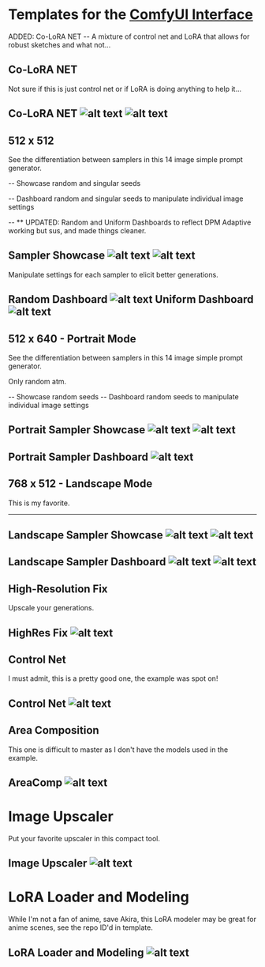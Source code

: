 # Templates for the [ComfyUI Interface](https://github.com/comfyanonymous/ComfyUI)

ADDED: Co-LoRA NET -- A mixture of control net and LoRA that allows for robust sketches and what not...

## Co-LoRA NET

Not sure if this is just control net or if LoRA is doing anything to help it...

Co-LoRA NET
![alt text](https://github.com/atlasunified/Templates-ComfyUI-/blob/main/co-loranet/images/co-loranet.PNG)
![alt text](https://github.com/atlasunified/Templates-ComfyUI-/blob/main/co-loranet/images/co-loranet-invert.PNG)
-----

## 512 x 512

See the differentiation between samplers in this 14 image simple prompt generator.

-- Showcase random and singular seeds

-- Dashboard random and singular seeds to manipulate individual image settings

-- ** UPDATED: Random and Uniform Dashboards to reflect DPM Adaptive working but sus, and made things cleaner.

Sampler Showcase
![alt text](https://github.com/atlasunified/Templates-ComfyUI-/blob/main/512x512/images/5125122.PNG)
![alt text](https://github.com/atlasunified/Templates-ComfyUI-/blob/main/512x512/images/5125121.PNG)
-----

Manipulate settings for each sampler to elicit better generations.

Random Dashboard
![alt text](https://github.com/atlasunified/Templates-ComfyUI-/blob/main/512x512/images/512x512-random-dash.PNG)
Uniform Dashboard
![alt text](https://github.com/atlasunified/Templates-ComfyUI-/blob/main/512x512/images/512x512-uniform-dash.PNG)
-----
## 512 x 640 - Portrait Mode

See the differentiation between samplers in this 14 image simple prompt generator.

Only random atm.

-- Showcase random seeds
-- Dashboard random seeds to manipulate individual image settings

Portrait Sampler Showcase
![alt text](https://github.com/atlasunified/Templates-ComfyUI-/blob/main/512X640/images/512640.PNG)
![alt text](https://github.com/atlasunified/Templates-ComfyUI-/blob/main/512X640/images/5126402.PNG)
-----
Portrait Sampler Dashboard
![alt text](https://github.com/atlasunified/Templates-ComfyUI-/blob/main/512X640/images/51640dash.PNG)
-----
## 768 x 512 - Landscape Mode

This is my favorite.

-----
Landscape Sampler Showcase
![alt text](https://github.com/atlasunified/Templates-ComfyUI-/blob/main/768x512/images/uniform%20showcase.PNG)
![alt text](https://github.com/atlasunified/Templates-ComfyUI-/blob/main/768x512/images/random%20showcase.PNG)
-----
Landscape Sampler Dashboard
![alt text](https://github.com/atlasunified/Templates-ComfyUI-/blob/main/768x512/images/uniform%20dash.PNG)
![alt text](https://github.com/atlasunified/Templates-ComfyUI-/blob/main/768x512/images/random%20dash.PNG)
-----
## High-Resolution Fix

Upscale your generations.

HighRes Fix
![alt text](https://github.com/atlasunified/Templates-ComfyUI-/blob/main/Hi-Res%20Fix/images/high-res.PNG)
-----
## Control Net

I must admit, this is a pretty good one, the example was spot on!

Control Net
![alt text](https://github.com/atlasunified/Templates-ComfyUI-/blob/main/Control%20Net/images/controlnet.PNG)
-----
## Area Composition

This one is difficult to master as I don't have the models used in the example.

AreaComp
![alt text](https://github.com/atlasunified/Templates-ComfyUI-/blob/main/Area%20Composition/images/AreaComp.PNG)
-----
# Image Upscaler

Put your favorite upscaler in this compact tool.

Image Upscaler
![alt text](https://github.com/atlasunified/Templates-ComfyUI-/blob/main/image-upscaler/images/image-upscaler.PNG)
-----
# LoRA Loader and Modeling

While I'm not a fan of anime, save Akira, this LoRA modeler may be great for anime scenes, see the repo ID'd in template.

LoRA Loader and Modeling
![alt text](https://github.com/atlasunified/Templates-ComfyUI-/blob/main/lora-loader/images/lora-loader.PNG)
-----
